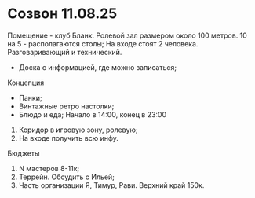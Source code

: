 # Созвон 11.08.25
Помещение - клуб Бланк. Ролевой зал размером около 100 метров. 
10 на 5 - располагаются столы;
На входе стоят 2 человека. Разговаривающий и технический. 
* Доска с информацией, где можно записаться;

Концепция
* Панки;
* Винтажные ретро настолки;
* Блюдо и еда;
Начало в 14:00, конец в 23:00
1. Коридор в игровую зону, ролевую;
2. На входе получить всю инфу.

Бюджеты
1. N мастеров 8-11к;
2. Террейн. Обсудить с Ильей;
3. Часть организации Я, Тимур, Рави.
Верхний край 150к.